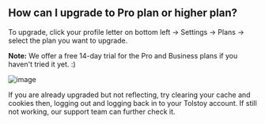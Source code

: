 ## How can I upgrade to Pro plan or higher plan?

To upgrade, click your profile letter on bottom left -> Settings -> Plans -> select the plan you want to upgrade.

**Note:** We offer a free 14-day trial for the Pro and Business plans if you haven't tried it yet. :)

![image](https://github.com/GoTolstoy/tolstoy-toly-kb/assets/159800692/17823dc5-ab44-45ea-a7ec-b01949ec056c)

If you are already upgraded but not reflecting, try clearing your cache and cookies then, logging out and logging back in to your Tolstoy account. If still not working, our support team can further check it.
